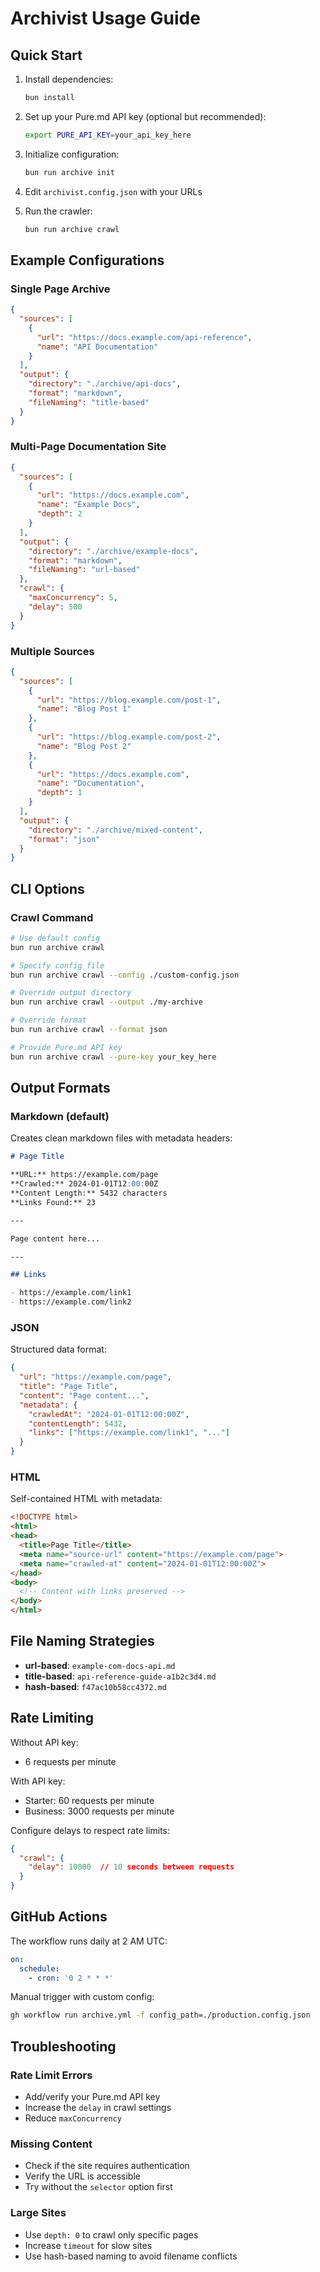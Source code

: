 # Archivist Usage Guide

## Quick Start

1. Install dependencies:
   ```bash
   bun install
   ```

2. Set up your Pure.md API key (optional but recommended):
   ```bash
   export PURE_API_KEY=your_api_key_here
   ```

3. Initialize configuration:
   ```bash
   bun run archive init
   ```

4. Edit `archivist.config.json` with your URLs

5. Run the crawler:
   ```bash
   bun run archive crawl
   ```

## Example Configurations

### Single Page Archive
```json
{
  "sources": [
    {
      "url": "https://docs.example.com/api-reference",
      "name": "API Documentation"
    }
  ],
  "output": {
    "directory": "./archive/api-docs",
    "format": "markdown",
    "fileNaming": "title-based"
  }
}
```

### Multi-Page Documentation Site
```json
{
  "sources": [
    {
      "url": "https://docs.example.com",
      "name": "Example Docs",
      "depth": 2
    }
  ],
  "output": {
    "directory": "./archive/example-docs",
    "format": "markdown",
    "fileNaming": "url-based"
  },
  "crawl": {
    "maxConcurrency": 5,
    "delay": 500
  }
}
```

### Multiple Sources
```json
{
  "sources": [
    {
      "url": "https://blog.example.com/post-1",
      "name": "Blog Post 1"
    },
    {
      "url": "https://blog.example.com/post-2",
      "name": "Blog Post 2"
    },
    {
      "url": "https://docs.example.com",
      "name": "Documentation",
      "depth": 1
    }
  ],
  "output": {
    "directory": "./archive/mixed-content",
    "format": "json"
  }
}
```

## CLI Options

### Crawl Command
```bash
# Use default config
bun run archive crawl

# Specify config file
bun run archive crawl --config ./custom-config.json

# Override output directory
bun run archive crawl --output ./my-archive

# Override format
bun run archive crawl --format json

# Provide Pure.md API key
bun run archive crawl --pure-key your_key_here
```

## Output Formats

### Markdown (default)
Creates clean markdown files with metadata headers:
```markdown
# Page Title

**URL:** https://example.com/page  
**Crawled:** 2024-01-01T12:00:00Z  
**Content Length:** 5432 characters  
**Links Found:** 23

---

Page content here...

---

## Links

- https://example.com/link1
- https://example.com/link2
```

### JSON
Structured data format:
```json
{
  "url": "https://example.com/page",
  "title": "Page Title",
  "content": "Page content...",
  "metadata": {
    "crawledAt": "2024-01-01T12:00:00Z",
    "contentLength": 5432,
    "links": ["https://example.com/link1", "..."]
  }
}
```

### HTML
Self-contained HTML with metadata:
```html
<!DOCTYPE html>
<html>
<head>
  <title>Page Title</title>
  <meta name="source-url" content="https://example.com/page">
  <meta name="crawled-at" content="2024-01-01T12:00:00Z">
</head>
<body>
  <!-- Content with links preserved -->
</body>
</html>
```

## File Naming Strategies

- **url-based**: `example-com-docs-api.md`
- **title-based**: `api-reference-guide-a1b2c3d4.md`
- **hash-based**: `f47ac10b58cc4372.md`

## Rate Limiting

Without API key:
- 6 requests per minute

With API key:
- Starter: 60 requests per minute
- Business: 3000 requests per minute

Configure delays to respect rate limits:
```json
{
  "crawl": {
    "delay": 10000  // 10 seconds between requests
  }
}
```

## GitHub Actions

The workflow runs daily at 2 AM UTC:
```yaml
on:
  schedule:
    - cron: '0 2 * * *'
```

Manual trigger with custom config:
```bash
gh workflow run archive.yml -f config_path=./production.config.json
```

## Troubleshooting

### Rate Limit Errors
- Add/verify your Pure.md API key
- Increase the `delay` in crawl settings
- Reduce `maxConcurrency`

### Missing Content
- Check if the site requires authentication
- Verify the URL is accessible
- Try without the `selector` option first

### Large Sites
- Use `depth: 0` to crawl only specific pages
- Increase `timeout` for slow sites
- Use hash-based naming to avoid filename conflicts